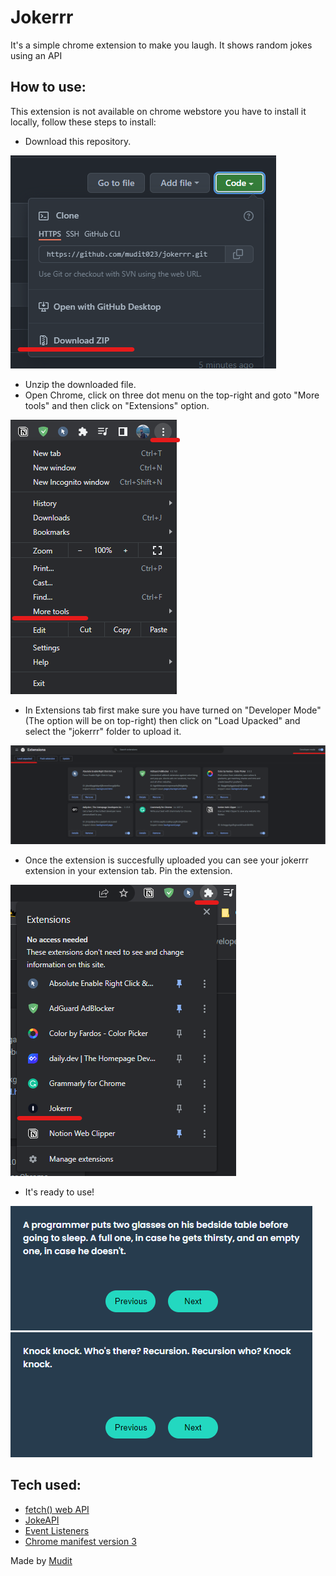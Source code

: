 # Jokerrr

It's a simple chrome extension to make you laugh. It shows random jokes using an API

## How to use:
This extension is not available on chrome webstore you have to install it locally, follow these steps to install:
- Download this repository.

<img src="images\Download rep.png" alt="Download repo">

- Unzip the downloaded file.
- Open Chrome, click on three dot menu on the top-right and goto "More tools" and then click on "Extensions" option.

<img src="images\more tools.png" alt="Extensions">

- In Extensions tab first make sure you have turned on "Developer Mode" (The option will be on top-right) then click on "Load Upacked" and select the "jokerrr" folder to upload it.

<img src="images\load the extension.png" alt="Load Extension">

- Once the extension is succesfully uploaded you can see your jokerrr extension in your extension tab. Pin the extension.

<img src="images\pin jokerr extension.png" alt="Download repo">

- It's ready to use!

<img src="images\extension.png" alt="Download repo">
<img src="images\extension_2.png" alt="Download repo">

## Tech used:
- [fetch() web API](https://developer.mozilla.org/en-US/docs/Web/API/Fetch_API/Using_Fetch)
- [JokeAPI](https://v2.jokeapi.dev/)
- [Event Listeners](https://developer.mozilla.org/en-US/docs/Web/API/Window/load_event)
- [Chrome manifest version 3](https://developer.chrome.com/docs/extensions/mv3/getstarted/)

 Made by [Mudit](https://twitter.com/muditwt) 
